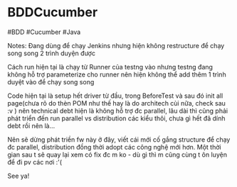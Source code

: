 # BDDCucumber
#BDD #Cucumber #Java

Notes: 
Đang dùng để chạy Jenkins nhưng hiện không restructure để chạy song song 2 trình duyện được 

Cách run hiện tại là chạy từ Runner của testng vào nhưng testng đang không hỗ trợ parameterize cho runner
nên hiện không thể add thêm 1 trình duyệt vào để chạy song song

Code hiện tại là setup hết driver từ đầu, trong BeforeTest và sau đó init all page(chưa rõ do thèn POM như thế hay 
là do architech cùi nữa, check sau :v ) nên technical debt hiện là không 
hỗ trợ đc parallel, lâu dài thì cũng phải phát triển đến run parallel vs distribution các kiểu thôi, 
chưa gì hết đã dính debt rồi nên là... 

Nên sẽ dừng phát triền fw này ở đây, viết cái mới cố gắng structure để chạy đc parallel, distribution đồng thời adopt
các công nghệ mới hơn.
Một thời gian sau t sẽ quay lại xem có fix đc m ko - dù gì thì m cũng cùng 
t ôn luyện để đi pv các nơi :'(

See ya!
